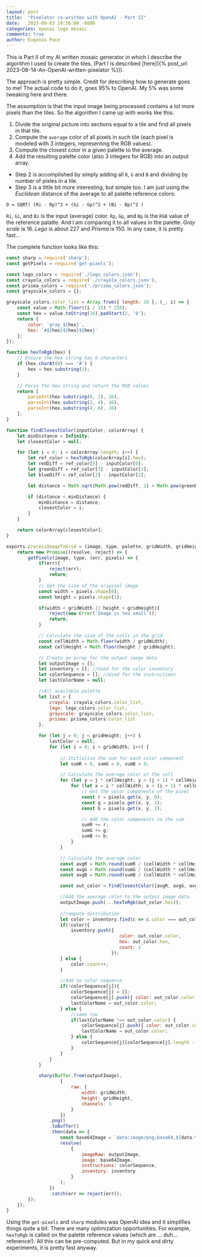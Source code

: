 ```yaml
---
layout: post
title:  "Pixelator co-written with OpenAI - Part II"
date:   2023-09-03 19:56:00 -0800
categories: openai lego mosaic
comments: true
author: Eugenio Pace
---
```


This is Part II of my AI written mosaic generator in which I describe the algorithm I used to create the tiles. (Part I is described [here]({% post_url 2023-08-14-An-OpenAI-written-pixelator %})).

The approach is pretty simple. Credit for describing how to generate goes to me! The actual code to do it, goes 95% to OpenAI. My 5% was some tweaking here and there.

The assumption is that the input image being processed contains a lot more pixels than the tiles. So the algorithm I came up with works like this:

1. Divide the original picture into sections equal to a tile and find all pixels in that tile.
2. Compute the `average` color of all pixels in such tile (each pixel is modeled with 3 integers, representing the RGB values).
3. Compute the closest color in a given palette to the average.
4. Add the resulting palette color (also 3 integers for RGB) into an output array.

* Step 2 is accomplished by simply adding all `R`, `G` and `B` and dividing by number of pixles in a tile.
* Step 3 is a little bit more interesting, but simple too. I am just using the *Euclidean* distance of the average to all palette reference colors:

`D = SQRT( (Ri - Rp)^2 + (Gi - Gp)^2 + (Bi - Bp)^2 )`

`Ri`, `Gi`, and `Bi` is the input (average) color. `Rp`, `Gp`, and `Bp` is the `RGB` value of the reference palatte. And I am comparing it to all values in the palette. *Gray scale* is 16. *Lego* is about 227 and *Prisma* is 150. In any case, it is pretty fast...

The complete function looks like this:

```js
const sharp = require('sharp');
const getPixels = require('get-pixels');

const lego_colors = require('./lego_colors.json');
const crayola_colors = require('./crayola_colors.json');
const prisma_colors = require('./prisma_colors.json');
const grayscale_colors = {};

grayscale_colors.color_list = Array.from({ length: 16 }, (_, i) => {
    const value = Math.floor((i / 15) * 255);
    const hex = value.toString(16).padStart(2, '0');
    return {
        color: `gray_${hex}`,
        hex: `#${hex}${hex}${hex}`
    };
});

function hexToRgb(hex) {
    // Ensure the hex string has 6 characters
    if (hex.charAt(0) === '#') {
        hex = hex.substring(1);
    }

    // Parse the hex string and return the RGB values
    return [
        parseInt(hex.substring(0, 2), 16),
        parseInt(hex.substring(2, 4), 16),
        parseInt(hex.substring(4, 6), 16)
    ];
}

function findClosestColor(inputColor, colorArray) {
    let minDistance = Infinity;
    let closestColor = null;

    for (let i = 0; i < colorArray.length; i++) {
        let ref_color = hexToRgb(colorArray[i].hex);
        let redDiff = ref_color[0] - inputColor[0];
        let greenDiff = ref_color[1] - inputColor[1];
        let blueDiff = ref_color[2] - inputColor[2];

        let distance = Math.sqrt(Math.pow(redDiff, 2) + Math.pow(greenDiff, 2) + Math.pow(blueDiff, 2));

        if (distance < minDistance) {
            minDistance = distance;
            closestColor = i;
        }
    }

    return colorArray[closestColor];
}

exports.processImageToGrid = (image, type, palette, gridWidth, gridHeight) => {
    return new Promise((resolve, reject) => {
        getPixels(image, type, (err, pixels) => {
            if(err){
                reject(err);
                return;
            }
            // Get the size of the original image
            const width = pixels.shape[0];
            const height = pixels.shape[1];

            if(width < gridWidth || height < gridHeight){
                reject(new Error('Image is too small'));
                return;
            }

            // Calculate the size of the cells in the grid
            const cellWidth = Math.floor(width / gridWidth);
            const cellHeight = Math.floor(height / gridHeight);

            // Create an array for the output image data
            let outputImage = [];
            let inventory = []; //Used for the color inventory
            let colorSequence = []; //Used for the instructions
            let lastColorName = null;

            //All available palette 
            let list = {
                crayola: crayola_colors.color_list,
                lego: lego_colors.color_list,
                grayscale: grayscale_colors.color_list,
                prisma: prisma_colors.color_list
            };

            for (let j = 0; j < gridHeight; j++) {
                lastColor = null;
                for (let i = 0; i < gridWidth; i++) {
                
                    // Initialize the sum for each color component
                    let sumR = 0, sumG = 0, sumB = 0;

                    // Calculate the average color of the cell
                    for (let y = j * cellHeight; y < (j + 1) * cellHeight; y++) {
                        for (let x = i * cellWidth; x < (i + 1) * cellWidth; x++) { 
                            // Get the color components of the pixel
                            const r = pixels.get(x, y, 0);
                            const g = pixels.get(x, y, 1);
                            const b = pixels.get(x, y, 2);

                            // Add the color components to the sum
                            sumR += r;
                            sumG += g;
                            sumB += b;
                        }
                    }

                    // Calculate the average color
                    const avgR = Math.round(sumR / (cellWidth * cellHeight));
                    const avgG = Math.round(sumG / (cellWidth * cellHeight));
                    const avgB = Math.round(sumB / (cellWidth * cellHeight));

                    const out_color = findClosestColor([avgR, avgG, avgB], list[palette || "lego"]);

                    //Add the average color to the output image data
                    outputImage.push(...hexToRgb(out_color.hex));
                    
                    //compute distribution
                    let color = inventory.find(c => c.color === out_color.color);
                    if(!color){
                        inventory.push({ 
                                          color: out_color.color, 
                                          hex: out_color.hex, 
                                          count: 1 
                                       });
                    } else {
                        color.count++;
                    }

                    //Add to color sequence
                    if(!colorSequence[j]){
                        colorSequence[j] = [];
                        colorSequence[j].push({ color: out_color.color, hex: out_color.hex, count: 1 });
                        lastColorName = out_color.color;
                    } else {
                        //same row
                        if(lastColorName !== out_color.color) {
                            colorSequence[j].push({ color: out_color.color, hex: out_color.hex, count: 1 });
                            lastColorName = out_color.color;
                        } else {
                            colorSequence[j][colorSequence[j].length - 1].count++;
                        }
                    }
                }
            }

            sharp(Buffer.from(outputImage), 
                    { 
                        raw: { 
                            width: gridWidth, 
                            height: gridHeight, 
                            channels: 3 
                        } 
                    })
                .png()
                .toBuffer()
                .then(data => {
                    const base64Image = `data:image/png;base64,${data.toString('base64')}`;
                    resolve(
                        {
                            imageRaw: outputImage,
                            image: base64Image,
                            instructions: colorSequence,
                            inventory: inventory
                        }
                    );
                })
                .catch(err => reject(err));
        });
    });
}
```

Using the `get-pixels` and `sharp` modules was OpenAI idea and it simplifies things quite a bit. There are many optimization opportunities. For example, `hexToRgb` is called on the palette reference values (which are ... duh... reference!). All this can be pre-computed. But in my quick and dirty experiments, it is pretty fast anyway.
